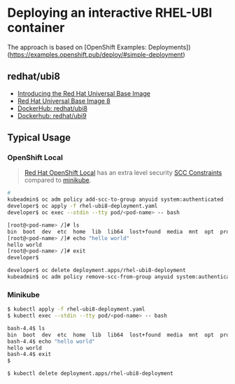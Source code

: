 # Deploying an interactive RHEL-UBI container

The approach is based on [OpenShift Examples: Deployments])(https://examples.openshift.pub/deploy/#simple-deployment)

## redhat/ubi8

* [Introducing the Red Hat Universal Base Image](https://www.redhat.com/en/blog/introducing-red-hat-universal-base-image)
* [Red Hat Universal Base Image 8](https://catalog.redhat.com/software/container-stacks/detail/5ec53f50ef29fd35586d9a56)
* [DockerHub: redhat/ubi8](https://hub.docker.com/r/redhat/ubi8)
* [Dockerhub: redhat/ubi9](https://hub.docker.com/r/redhat/ubi9)


## Typical Usage

### OpenShift Local

> [Red Hat OpenShift Local](https://developers.redhat.com/products/openshift-local/overview) has an extra 
> level security [SCC Constraints](../README.md#scc-constraints) compared to [minikube](https://minikube.sigs.k8s.io/docs/).

```bash
#
kubeadmin$ oc adm policy add-scc-to-group anyuid system:authenticated --namespace="<project>"
developer$ oc apply -f rhel-ubi8-deployment.yaml
developer$ oc exec --stdin --tty pod/<pod-name> -- bash

[root@<pod-name> /]# ls
bin  boot  dev	etc  home  lib	lib64  lost+found  media  mnt  opt  proc  root	run  sbin  srv	sys  tmp  usr  var
[root@<pod-name> /]# echo "hello world"
hello world
[root@<pod-name> /]# exit
developer$

developer$ oc delete deployment.apps/rhel-ubi8-deployment
kubeadmin$ oc adm policy remove-scc-from-group anyuid system:authenticated --namespace="<project>"
```

### Minikube

```bash
$ kubectl apply -f rhel-ubi8-deployment.yaml
$ kubectl exec --stdin --tty pod/<pod-name> -- bash

bash-4.4$ ls
bin  boot  dev	etc  home  lib	lib64  lost+found  media  mnt  opt  proc  root	run  sbin  srv	sys  tmp  usr  var
bash-4.4$ echo "hello world"
hello world
bash-4.4$ exit
$

$ kubectl delete deployment.apps/rhel-ubi8-deployment
```

